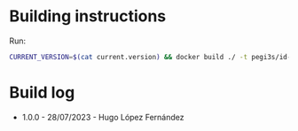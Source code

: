 # Building instructions

Run:

```bash
CURRENT_VERSION=$(cat current.version) && docker build ./ -t pegi3s/id-mapping:${CURRENT_VERSION} --build-arg version=${CURRENT_VERSION} && docker tag pegi3s/id-mapping:${CURRENT_VERSION} pegi3s/id-mapping:latest
```

# Build log

- 1.0.0 - 28/07/2023 - Hugo López Fernández
